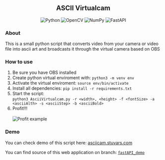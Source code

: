 <div align="center">
  <h2>ASCII Virtualcam</h2>
  <p>
    <img src="https://img.shields.io/badge/python-3670A0?style=for-the-badge&logo=python&logoColor=ffdd54" alt="Python" />
    <img src="https://img.shields.io/badge/opencv-%23white.svg?style=for-the-badge&logo=opencv&logoColor=white" alt="OpenCV"/>
    <img src="https://img.shields.io/badge/numpy-%23013243.svg?style=for-the-badge&logo=numpy&logoColor=white" alt="NumPy"/>
    <img src="https://img.shields.io/badge/FastAPI-005571?style=for-the-badge&logo=fastapi)" alt="FastAPI">
  </p>
</div>

### About

This is a small python script that converts video from your camera or video file into ascii art and broadcasts it through the virtual camera based on OBS

### How to use

1. Be sure you have OBS installed
2. Create python virtual enviroment with: `python3 -m venv env`
3. Activate the virtual enviroment: `source env/bin/activate`
4. Install all dependencies: `pip install -r requirements.txt`
5. Start the script:<br/>`python3 AsciiVirtualcam.py -r <width>, <height> -f <fontSize> -a <asciiAlth> -s <asciiStep> -b <asciiBold>`
6. Profit!!! <br/><br/>
   ![Profit example](../assets/example.jpg?raw=true)

### Demo

You can check demo of this script here: [asciicam.stuvars.com](https://asciicam.stuvars.com/)

You can find source of this web application on branch: [`fastAPI_demo`](https://github.com/TUTOR03/ASCII_Virtualcam/tree/fastAPI_demo)
